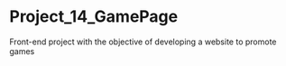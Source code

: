 # Project_14_GamePage
Front-end project with the objective of developing a website to promote games
